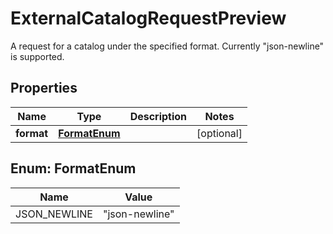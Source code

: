 

# ExternalCatalogRequestPreview

A request for a catalog under the specified format. Currently \"json-newline\" is supported.

## Properties

Name | Type | Description | Notes
------------ | ------------- | ------------- | -------------
**format** | [**FormatEnum**](#FormatEnum) |  |  [optional]



## Enum: FormatEnum

Name | Value
---- | -----
JSON_NEWLINE | &quot;json-newline&quot;



